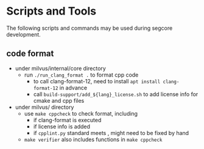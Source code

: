 # Scripts and Tools

The following scripts and commands may be used during segcore development.

## code format

- under milvus/internal/core directory
  - run `./run_clang_format .` to format cpp code
    - to call clang-format-12, need to install `apt install clang-format-12` in advance
    - call `build-support/add_${lang}_license.sh` to add license info for cmake and cpp files
- under milvus/ directory
  - use `make cppcheck` to check format, including
    - if clang-format is executed
    - if license info is added
    - if `cpplint.py` standard meets , might need to be fixed by hand
  - `make verifier` also includes functions in `make cppcheck`
